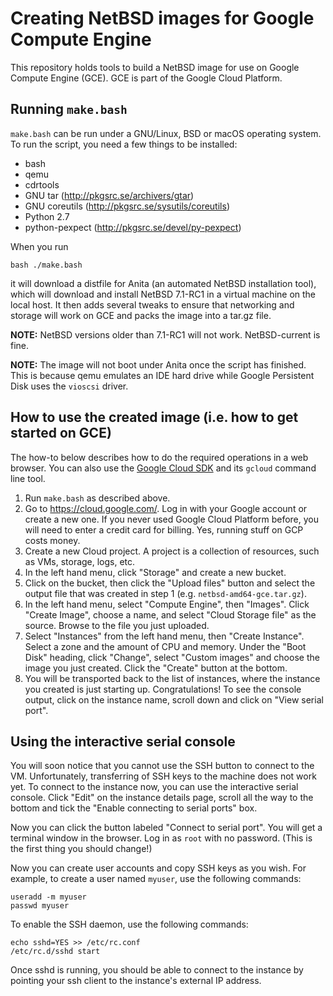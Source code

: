 # Creating NetBSD images for Google Compute Engine

This repository holds tools to build a NetBSD image for use on Google Compute
Engine (GCE). GCE is part of the Google Cloud Platform.

## Running `make.bash`

`make.bash` can be run under a GNU/Linux, BSD or macOS operating system.  To run
the script, you need a few things to be installed:

* bash
* qemu
* cdrtools
* GNU tar (http://pkgsrc.se/archivers/gtar)
* GNU coreutils (http://pkgsrc.se/sysutils/coreutils)
* Python 2.7
* python-pexpect (http://pkgsrc.se/devel/py-pexpect)

When you run

```
bash ./make.bash
```

it will download a distfile for Anita (an automated NetBSD installation tool),
which will download and install NetBSD 7.1-RC1 in a virtual machine on the local
host. It then adds several tweaks to ensure that networking and storage will
work on GCE and packs the image into a tar.gz file.

**NOTE:** NetBSD versions older than 7.1-RC1 will not work. NetBSD-current is
fine.

**NOTE:** The image will not boot under Anita once the script has finished. This
is because qemu emulates an IDE hard drive while Google Persistent Disk uses the
`vioscsi` driver.

## How to use the created image (i.e. how to get started on GCE)

The how-to below describes how to do the required operations in a web browser.
You can also use the [Google Cloud SDK](https://cloud.google.com/sdk/) and its
`gcloud` command line tool.

1.  Run `make.bash` as described above.
2.  Go to https://cloud.google.com/. Log in with your Google account or
    create a new one. If you never used Google Cloud Platform before, you will
    need to enter a credit card for billing. Yes, running stuff on GCP costs
    money.
3.  Create a new Cloud project. A project is a collection of resources, such as
    VMs, storage, logs, etc.
4.  In the left hand menu, click "Storage" and create a new bucket.
5.  Click on the bucket, then click the "Upload files" button and select the
    output file that was created in step 1 (e.g. `netbsd-amd64-gce.tar.gz`).
6.  In the left hand menu, select "Compute Engine", then "Images". Click "Create
    Image", choose a name, and select "Cloud Storage file" as the source. Browse
    to the file you just uploaded.
7.  Select "Instances" from the left hand menu, then "Create Instance". Select a
    zone and the amount of CPU and memory. Under the "Boot Disk" heading, click
    "Change", select "Custom images" and choose the image you just created.
    Click the "Create" button at the bottom.
8.  You will be transported back to the list of instances, where the instance
    you created is just starting up. Congratulations! To see the console output,
    click on the instance name, scroll down and click on "View serial port".

## Using the interactive serial console

You will soon notice that you cannot use the SSH button to connect to the VM.
Unfortunately, transferring of SSH keys to the machine does not work yet. To
connect to the instance now, you can use the interactive serial console. Click
"Edit" on the instance details page, scroll all the way to the bottom and tick
the "Enable connecting to serial ports" box.

Now you can click the button labeled "Connect to serial port". You will get a
terminal window in the browser. Log in as `root` with no password. (This is the
first thing you should change!)

Now you can create user accounts and copy SSH keys as you wish. For example, to
create a user named `myuser`, use the following commands:

```
useradd -m myuser
passwd myuser
```

To enable the SSH daemon, use the following commands:

```
echo sshd=YES >> /etc/rc.conf
/etc/rc.d/sshd start
```

Once sshd is running, you should be able to connect to the instance by pointing
your ssh client to the instance's external IP address.
